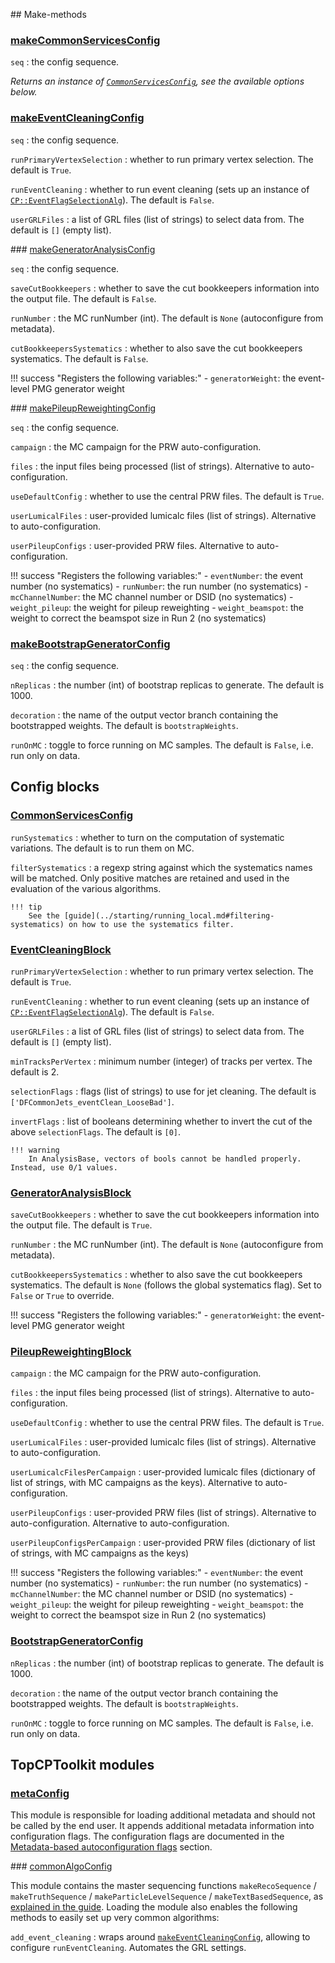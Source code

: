 ## Make-methods

### [makeCommonServicesConfig](https://acode-browser1.usatlas.bnl.gov/lxr/source/athena/PhysicsAnalysis/Algorithms/AsgAnalysisAlgorithms/python/AsgAnalysisConfig.py)

`seq`
:   the config sequence.

_Returns an instance of [`CommonServicesConfig`](#commonservicesconfig), see the available options below._

### [makeEventCleaningConfig](https://acode-browser1.usatlas.bnl.gov/lxr/source/athena/PhysicsAnalysis/Algorithms/AsgAnalysisAlgorithms/python/EventCleaningConfig.py)

`seq`
:   the config sequence.

`runPrimaryVertexSelection`
:   whether to run primary vertex selection. The default is `True`.

`runEventCleaning`
:   whether to run event cleaning (sets up an instance of [`CP::EventFlagSelectionAlg`](https://acode-browser1.usatlas.bnl.gov/lxr/source/athena/PhysicsAnalysis/Algorithms/AsgAnalysisAlgorithms/Root/EventFlagSelectionAlg.cxx)). The default is `False`.

`userGRLFiles`
:   a list of GRL files (list of strings) to select data from. The default is `[]` (empty list).

### [makeGeneratorAnalysisConfig](https://acode-browser1.usatlas.bnl.gov/lxr/source/athena/PhysicsAnalysis/Algorithms/AsgAnalysisAlgorithms/python/AsgAnalysisConfig.py)

`seq`
:   the config sequence.

`saveCutBookkeepers`
:   whether to save the cut bookkeepers information into the output file. The default is `False`.

`runNumber`
:   the MC runNumber (int). The default is `None` (autoconfigure from metadata).

`cutBookkeepersSystematics`
:   whether to also save the cut bookkeepers systematics. The default is `False`.

!!! success "Registers the following variables:"
    - `generatorWeight`: the event-level PMG generator weight

### [makePileupReweightingConfig](https://acode-browser1.usatlas.bnl.gov/lxr/source/athena/PhysicsAnalysis/Algorithms/AsgAnalysisAlgorithms/python/AsgAnalysisConfig.py)

`seq`
:   the config sequence.

`campaign`
:   the MC campaign for the PRW auto-configuration.

`files`
:   the input files being processed (list of strings). Alternative to auto-configuration.

`useDefaultConfig`
:   whether to use the central PRW files. The default is `True`.

`userLumicalFiles`
:   user-provided lumicalc files (list of strings). Alternative to auto-configuration.

`userPileupConfigs`
:   user-provided PRW files. Alternative to auto-configuration.

!!! success "Registers the following variables:"
    - `eventNumber`: the event number (no systematics)
    - `runNumber`: the run number (no systematics)
    - `mcChannelNumber`: the MC channel number or DSID (no systematics)
    - `weight_pileup`: the weight for pileup reweighting
    - `weight_beamspot`: the weight to correct the beamspot size in Run 2 (no systematics)

### [makeBootstrapGeneratorConfig](https://acode-browser1.usatlas.bnl.gov/lxr/source/athena/PhysicsAnalysis/Algorithms/AsgAnalysisAlgorithms/python/BootstrapGeneratorConfig.py)

`seq`
:   the config sequence.

`nReplicas`
:   the number (int) of bootstrap replicas to generate. The default is 1000.

`decoration`
:   the name of the output vector branch containing the bootstrapped weights. The default is `bootstrapWeights`.

`runOnMC`
:   toggle to force running on MC samples. The default is `False`, i.e. run only on data.

## Config blocks

### [CommonServicesConfig](https://acode-browser1.usatlas.bnl.gov/lxr/source/athena/PhysicsAnalysis/Algorithms/AsgAnalysisAlgorithms/python/AsgAnalysisConfig.py)

`runSystematics`
:   whether to turn on the computation of systematic variations. The default is to run them on MC.

`filterSystematics`
:   a regexp string against which the systematics names will be matched. Only positive matches are retained and used in the evaluation of the various algorithms.

    !!! tip
        See the [guide](../starting/running_local.md#filtering-systematics) on how to use the systematics filter.

### [EventCleaningBlock](https://acode-browser1.usatlas.bnl.gov/lxr/source/athena/PhysicsAnalysis/Algorithms/AsgAnalysisAlgorithms/python/EventCleaningConfig.py)

`runPrimaryVertexSelection`
:   whether to run primary vertex selection. The default is `True`.

`runEventCleaning`
:   whether to run event cleaning (sets up an instance of [`CP::EventFlagSelectionAlg`](https://acode-browser1.usatlas.bnl.gov/lxr/source/athena/PhysicsAnalysis/Algorithms/AsgAnalysisAlgorithms/Root/EventFlagSelectionAlg.cxx)). The default is `False`.

`userGRLFiles`
:   a list of GRL files (list of strings) to select data from. The default is `[]` (empty list).

`minTracksPerVertex`
:   minimum number (integer) of tracks per vertex. The default is 2.

`selectionFlags`
:   flags (list of strings) to use for jet cleaning. The default is `['DFCommonJets_eventClean_LooseBad']`.

`invertFlags`
:   list of booleans determining whether to invert the cut of the above `selectionFlags`. The default is `[0]`.

    !!! warning
        In AnalysisBase, vectors of bools cannot be handled properly. Instead, use 0/1 values.

### [GeneratorAnalysisBlock](https://acode-browser1.usatlas.bnl.gov/lxr/source/athena/PhysicsAnalysis/Algorithms/AsgAnalysisAlgorithms/python/AsgAnalysisConfig.py)

`saveCutBookkeepers`
:   whether to save the cut bookkeepers information into the output file. The default is `True`.

`runNumber`
:   the MC runNumber (int). The default is `None` (autoconfigure from metadata).

`cutBookkeepersSystematics`
:   whether to also save the cut bookkeepers systematics. The default is `None` (follows the global systematics flag). Set to `False` or `True` to override.

!!! success "Registers the following variables:"
    - `generatorWeight`: the event-level PMG generator weight

### [PileupReweightingBlock](https://acode-browser1.usatlas.bnl.gov/lxr/source/athena/PhysicsAnalysis/Algorithms/AsgAnalysisAlgorithms/python/AsgAnalysisConfig.py)

`campaign`
:   the MC campaign for the PRW auto-configuration.

`files`
:   the input files being processed (list of strings). Alternative to auto-configuration.

`useDefaultConfig`
:   whether to use the central PRW files. The default is `True`.

`userLumicalFiles`
:   user-provided lumicalc files (list of strings). Alternative to auto-configuration.

`userLumicalcFilesPerCampaign`
:   user-provided lumicalc files (dictionary of list of strings, with MC campaigns as the keys). Alternative to auto-configuration.

`userPileupConfigs`
:   user-provided PRW files (list of strings). Alternative to auto-configuration. Alternative to auto-configuration.

`userPileupConfigsPerCampaign`
:   user-provided PRW files (dictionary of list of strings, with MC campaigns as the keys)

!!! success "Registers the following variables:"
    - `eventNumber`: the event number (no systematics)
    - `runNumber`: the run number (no systematics)
    - `mcChannelNumber`: the MC channel number or DSID (no systematics)
    - `weight_pileup`: the weight for pileup reweighting
    - `weight_beamspot`: the weight to correct the beamspot size in Run 2 (no systematics)

### [BootstrapGeneratorConfig](https://acode-browser1.usatlas.bnl.gov/lxr/source/athena/PhysicsAnalysis/Algorithms/AsgAnalysisAlgorithms/python/BootstrapGeneratorConfig.py)

`nReplicas`
:   the number (int) of bootstrap replicas to generate. The default is 1000.

`decoration`
:   the name of the output vector branch containing the bootstrapped weights. The default is `bootstrapWeights`.

`runOnMC`
:   toggle to force running on MC samples. The default is `False`, i.e. run only on data.

## TopCPToolkit modules

### [metaConfig](https://gitlab.cern.ch/atlasphys-top/reco/TopCPToolkit/-/blob/main/source/TopCPToolkit/python/metaConfig.py)

This module is responsible for loading additional metadata and should not be called by the end user. It appends additional metadata
information into configuration flags. The configuration flags are documented in the [Metadata-based autoconfiguration flags](configflags.md) section.

### [commonAlgoConfig](https://gitlab.cern.ch/atlasphys-top/reco/TopCPToolkit/-/blob/main/source/TopCPToolkit/python/commonAlgoConfig.py)

This module contains the master sequencing functions `makeRecoSequence` / `makeTruthSequence` / `makeParticleLevelSequence` / `makeTextBasedSequence`, as [explained in the guide](../starting/analysis.md#analysis-modules).
Loading the module also enables the following methods to easily set up very common algorithms:

`add_event_cleaning`
:   wraps around [`makeEventCleaningConfig`](#makeEventCleaningConfig), allowing to configure `runEventCleaning`. Automates the GRL settings.
